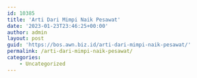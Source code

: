 ```yaml
---
id: 10385
title: 'Arti Dari Mimpi Naik Pesawat'
date: '2023-01-23T23:46:25+00:00'
author: admin
layout: post
guid: 'https://bos.awn.biz.id/arti-dari-mimpi-naik-pesawat/'
permalink: /arti-dari-mimpi-naik-pesawat/
categories:
    - Uncategorized
---
```


